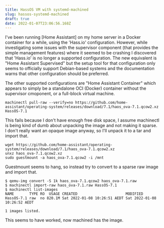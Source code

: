 ```yaml
---
title: HassOS VM with systemd-machined
slug: hassos-systemd-machined
draft: true
date: 2022-01-07T23:06:56.168Z
---
```


I've been running [Home Assistant] on my home server in a Docker container for a while, using the 'Hass.io' configuration. However, while investigating some issues with the supervisor component (that provides the simple management features) where it seemed to be crashing I discovered that 'Hass.io' is no longer a supported configuration. The new equivalent is "Home Assistant Supervised" but the setup tool for that configuration only seems to officially support Debian-based systems and the documentation warns that other configuration should be preferred.

The other supported configurations are "Home Assistant Container" which appears to simply be a standalone OCI (Docker) container without the supervisor cmoponent, or a full-block virtual machine.

```
machinectl pull-raw --verify=no https://github.com/home-assistant/operating-system/releases/download/7.1/haos_ova-7.1.qcow2.xz HassOS-7.1
```

This fails because I don't have enough free disk space, I assume machinectl is being kind of dumb about unpacking the image and not making it sparse. I don't really want an opaque image anyway, so I'll unpack it to a tar and import that.

```
wget https://github.com/home-assistant/operating-system/releases/download/7.1/haos_ova-7.1.qcow2.xz
unxz haos_ova-7.1.qcow2.xz
sudo guestmount -a haos_ova-7.1.qcow2 -i /mnt
```

Guestmount seems to hang, so instead try to convert to a sparse raw image and import that.

```
$ qemu-img convert -S 1k haos_ova-7.1.qcow2 haos_ova-7.1.raw
$ machinectl import-raw haos_ova-7.1.raw HassOS-7.1
$ machinectl list-images
NAME       TYPE RO  USAGE CREATED                      MODIFIED
HassOS-7.1 raw  no 820.1M Sat 2022-01-08 10:26:51 AEDT Sat 2022-01-08 10:26:52 AEDT

1 images listed.
```

This seems to have worked, now machined has the image.